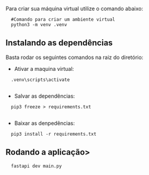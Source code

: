Para criar sua máquina virtual utilize o comando abaixo:

```
  #Comando para criar um ambiente virtual
  python3 -m venv .venv
```

## Instalando as dependências
Basta rodar os seguintes comandos na raiz do diretório:

- Ativar a maquina virtual:
```
  .venv\scripts\activate
  
```

- Salvar as dependências:
```
  pip3 freeze > requirements.txt
  
```

- Baixar as denpedências:
```
  pip3 install -r requirements.txt
```

## Rodando a aplicação>

```
  fastapi dev main.py
```